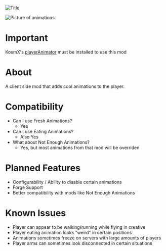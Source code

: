 ![Title](https://cdn.modrinth.com/data/cached_images/c7ea5ad25da21043ec8bd21f62d58f7591d80c09.png)

![Picture of animations](https://cdn.modrinth.com/data/cached_images/bf83f00f1ef8be95a58634e0a2e510f1ce37cd39.png)
# Important
KosmX's [playerAnimator](https://modrinth.com/mod/playeranimator) must be installed to use this mod

# About
A client side mod that adds cool animations to the player.

# Compatibility
- Can I use Fresh Animations?
    - Yes
- Can I use Eating Animations?
    - Also Yes
- What about Not Enough Animations?
    - Yes, but most animations from that mod will be overriden

# Planned Features
- Configurability / Ability to disable certain animations
- Forge Support
- Better compatibility with mods like Not Enough Animations

# Known Issues
- Player can appear to be walking/running while flying in creative
- Player eating animation looks "weird" in certain positions
- Animations sometimes freeze on servers with large amounts of players
- Player arms can sometimes look disconnected in certain situations

